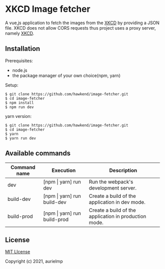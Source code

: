 # XKCD  Image fetcher

A vue,js application to fetch the images from the [XKCD](https://xkcd.com/) by providing a JSON file. XKCD does not allow CORS requests thus project uses a proxy server, namely [XKCD](https://xkcd.now.sh/).

## Installation

Prerequisites:
* node.js
* the package manager of your own choice(npm, yarn)

Setup:
```
$ git clone https://github.com/hawkend/image-fetcher.git
$ cd image-fetcher
$ npm install
$ npm run dev
```

yarn version:
```
$ git clone https://github.com/hawkend/image-fetcher.git
$ cd image-fetcher
$ yarn
$ yarn run dev
```

## Available commands
| Command name | Execution                    | Description                                           |
|--------------|------------------------------|-------------------------------------------------------|
| dev          | [npm \| yarn] run dev        | Run the webpack's development server.                 |
| build-dev    | [npm \| yarn] run build-dev  | Create a build of the application in dev mode.        |
| build-prod   | [npm \| yarn] run build-prod | Create a build of the application in production mode. |

## License
[MIT LIcense](https://opensource.org/licenses/MIT)

Copyright (c) 2021, aurielmp
